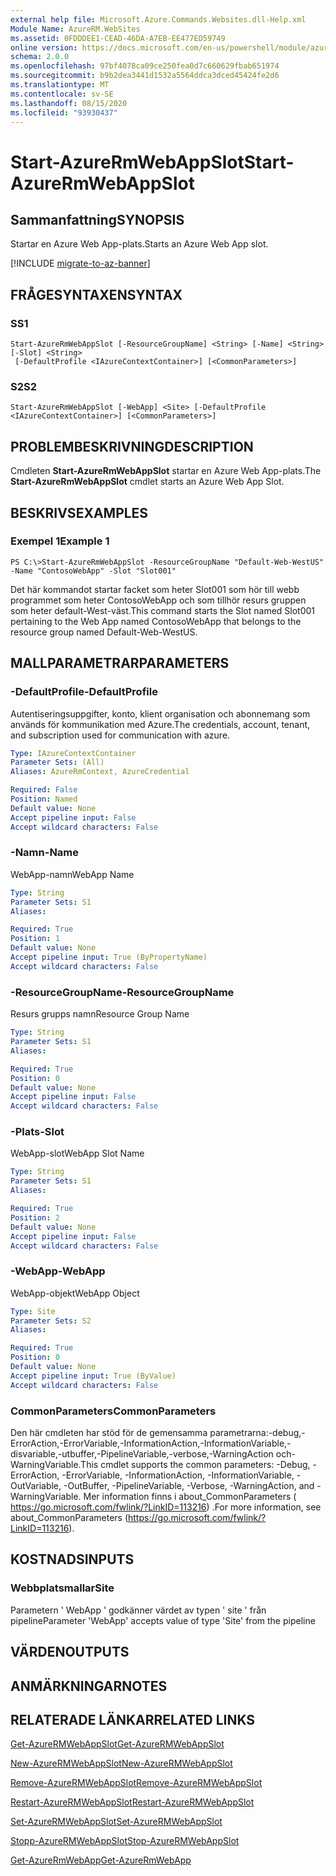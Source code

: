 ```yaml
---
external help file: Microsoft.Azure.Commands.Websites.dll-Help.xml
Module Name: AzureRM.WebSites
ms.assetid: 0FDDDEE1-CEAD-46DA-A7EB-EE477ED59749
online version: https://docs.microsoft.com/en-us/powershell/module/azurerm.websites/start-azurermwebappslot
schema: 2.0.0
ms.openlocfilehash: 97bf4078ca09ce250fea0d7c660629fbab651974
ms.sourcegitcommit: b9b2dea3441d1532a5564ddca3dced45424fe2d6
ms.translationtype: MT
ms.contentlocale: sv-SE
ms.lasthandoff: 08/15/2020
ms.locfileid: "93930437"
---
```

# <span data-ttu-id="704a8-101">Start-AzureRmWebAppSlot</span><span class="sxs-lookup"><span data-stu-id="704a8-101">Start-AzureRmWebAppSlot</span></span>

## <span data-ttu-id="704a8-102">Sammanfattning</span><span class="sxs-lookup"><span data-stu-id="704a8-102">SYNOPSIS</span></span>
<span data-ttu-id="704a8-103">Startar en Azure Web App-plats.</span><span class="sxs-lookup"><span data-stu-id="704a8-103">Starts an Azure Web App slot.</span></span>

[!INCLUDE [migrate-to-az-banner](../../includes/migrate-to-az-banner.md)]

## <span data-ttu-id="704a8-104">FRÅGESYNTAXEN</span><span class="sxs-lookup"><span data-stu-id="704a8-104">SYNTAX</span></span>

### <span data-ttu-id="704a8-105">S</span><span class="sxs-lookup"><span data-stu-id="704a8-105">S1</span></span>
```
Start-AzureRmWebAppSlot [-ResourceGroupName] <String> [-Name] <String> [-Slot] <String>
 [-DefaultProfile <IAzureContextContainer>] [<CommonParameters>]
```

### <span data-ttu-id="704a8-106">S2</span><span class="sxs-lookup"><span data-stu-id="704a8-106">S2</span></span>
```
Start-AzureRmWebAppSlot [-WebApp] <Site> [-DefaultProfile <IAzureContextContainer>] [<CommonParameters>]
```

## <span data-ttu-id="704a8-107">PROBLEMBESKRIVNING</span><span class="sxs-lookup"><span data-stu-id="704a8-107">DESCRIPTION</span></span>
<span data-ttu-id="704a8-108">Cmdleten **Start-AzureRmWebAppSlot** startar en Azure Web App-plats.</span><span class="sxs-lookup"><span data-stu-id="704a8-108">The **Start-AzureRmWebAppSlot** cmdlet starts an Azure Web App Slot.</span></span>

## <span data-ttu-id="704a8-109">BESKRIVS</span><span class="sxs-lookup"><span data-stu-id="704a8-109">EXAMPLES</span></span>

### <span data-ttu-id="704a8-110">Exempel 1</span><span class="sxs-lookup"><span data-stu-id="704a8-110">Example 1</span></span>
```
PS C:\>Start-AzureRmWebAppSlot -ResourceGroupName "Default-Web-WestUS" -Name "ContosoWebApp" -Slot "Slot001"
```

<span data-ttu-id="704a8-111">Det här kommandot startar facket som heter Slot001 som hör till webb programmet som heter ContosoWebApp och som tillhör resurs gruppen som heter default-West-väst.</span><span class="sxs-lookup"><span data-stu-id="704a8-111">This command starts the Slot named Slot001 pertaining to the Web App named ContosoWebApp that belongs to the resource group named Default-Web-WestUS.</span></span>

## <span data-ttu-id="704a8-112">MALLPARAMETRAR</span><span class="sxs-lookup"><span data-stu-id="704a8-112">PARAMETERS</span></span>

### <span data-ttu-id="704a8-113">-DefaultProfile</span><span class="sxs-lookup"><span data-stu-id="704a8-113">-DefaultProfile</span></span>
<span data-ttu-id="704a8-114">Autentiseringsuppgifter, konto, klient organisation och abonnemang som används för kommunikation med Azure.</span><span class="sxs-lookup"><span data-stu-id="704a8-114">The credentials, account, tenant, and subscription used for communication with azure.</span></span>

```yaml
Type: IAzureContextContainer
Parameter Sets: (All)
Aliases: AzureRmContext, AzureCredential

Required: False
Position: Named
Default value: None
Accept pipeline input: False
Accept wildcard characters: False
```

### <span data-ttu-id="704a8-115">-Namn</span><span class="sxs-lookup"><span data-stu-id="704a8-115">-Name</span></span>
<span data-ttu-id="704a8-116">WebApp-namn</span><span class="sxs-lookup"><span data-stu-id="704a8-116">WebApp Name</span></span>

```yaml
Type: String
Parameter Sets: S1
Aliases: 

Required: True
Position: 1
Default value: None
Accept pipeline input: True (ByPropertyName)
Accept wildcard characters: False
```

### <span data-ttu-id="704a8-117">-ResourceGroupName</span><span class="sxs-lookup"><span data-stu-id="704a8-117">-ResourceGroupName</span></span>
<span data-ttu-id="704a8-118">Resurs grupps namn</span><span class="sxs-lookup"><span data-stu-id="704a8-118">Resource Group Name</span></span>

```yaml
Type: String
Parameter Sets: S1
Aliases: 

Required: True
Position: 0
Default value: None
Accept pipeline input: False
Accept wildcard characters: False
```

### <span data-ttu-id="704a8-119">-Plats</span><span class="sxs-lookup"><span data-stu-id="704a8-119">-Slot</span></span>
<span data-ttu-id="704a8-120">WebApp-slot</span><span class="sxs-lookup"><span data-stu-id="704a8-120">WebApp Slot Name</span></span>

```yaml
Type: String
Parameter Sets: S1
Aliases: 

Required: True
Position: 2
Default value: None
Accept pipeline input: False
Accept wildcard characters: False
```

### <span data-ttu-id="704a8-121">-WebApp</span><span class="sxs-lookup"><span data-stu-id="704a8-121">-WebApp</span></span>
<span data-ttu-id="704a8-122">WebApp-objekt</span><span class="sxs-lookup"><span data-stu-id="704a8-122">WebApp Object</span></span>

```yaml
Type: Site
Parameter Sets: S2
Aliases: 

Required: True
Position: 0
Default value: None
Accept pipeline input: True (ByValue)
Accept wildcard characters: False
```

### <span data-ttu-id="704a8-123">CommonParameters</span><span class="sxs-lookup"><span data-stu-id="704a8-123">CommonParameters</span></span>
<span data-ttu-id="704a8-124">Den här cmdleten har stöd för de gemensamma parametrarna:-debug,-ErrorAction,-ErrorVariable,-InformationAction,-InformationVariable,-disvariable,-utbuffer,-PipelineVariable,-verbose,-WarningAction och-WarningVariable.</span><span class="sxs-lookup"><span data-stu-id="704a8-124">This cmdlet supports the common parameters: -Debug, -ErrorAction, -ErrorVariable, -InformationAction, -InformationVariable, -OutVariable, -OutBuffer, -PipelineVariable, -Verbose, -WarningAction, and -WarningVariable.</span></span> <span data-ttu-id="704a8-125">Mer information finns i about_CommonParameters ( https://go.microsoft.com/fwlink/?LinkID=113216) .</span><span class="sxs-lookup"><span data-stu-id="704a8-125">For more information, see about_CommonParameters (https://go.microsoft.com/fwlink/?LinkID=113216).</span></span>

## <span data-ttu-id="704a8-126">KOSTNADS</span><span class="sxs-lookup"><span data-stu-id="704a8-126">INPUTS</span></span>

### <span data-ttu-id="704a8-127">Webbplatsmallar</span><span class="sxs-lookup"><span data-stu-id="704a8-127">Site</span></span>
<span data-ttu-id="704a8-128">Parametern ' WebApp ' godkänner värdet av typen ' site ' från pipeline</span><span class="sxs-lookup"><span data-stu-id="704a8-128">Parameter 'WebApp' accepts value of type 'Site' from the pipeline</span></span>

## <span data-ttu-id="704a8-129">VÄRDEN</span><span class="sxs-lookup"><span data-stu-id="704a8-129">OUTPUTS</span></span>

## <span data-ttu-id="704a8-130">ANMÄRKNINGAR</span><span class="sxs-lookup"><span data-stu-id="704a8-130">NOTES</span></span>

## <span data-ttu-id="704a8-131">RELATERADE LÄNKAR</span><span class="sxs-lookup"><span data-stu-id="704a8-131">RELATED LINKS</span></span>

[<span data-ttu-id="704a8-132">Get-AzureRMWebAppSlot</span><span class="sxs-lookup"><span data-stu-id="704a8-132">Get-AzureRMWebAppSlot</span></span>](./Get-AzureRMWebAppSlot.md)

[<span data-ttu-id="704a8-133">New-AzureRMWebAppSlot</span><span class="sxs-lookup"><span data-stu-id="704a8-133">New-AzureRMWebAppSlot</span></span>](./New-AzureRMWebAppSlot.md)

[<span data-ttu-id="704a8-134">Remove-AzureRMWebAppSlot</span><span class="sxs-lookup"><span data-stu-id="704a8-134">Remove-AzureRMWebAppSlot</span></span>](./Remove-AzureRMWebAppSlot.md)

[<span data-ttu-id="704a8-135">Restart-AzureRMWebAppSlot</span><span class="sxs-lookup"><span data-stu-id="704a8-135">Restart-AzureRMWebAppSlot</span></span>](./Restart-AzureRMWebAppSlot.md)

[<span data-ttu-id="704a8-136">Set-AzureRMWebAppSlot</span><span class="sxs-lookup"><span data-stu-id="704a8-136">Set-AzureRMWebAppSlot</span></span>](./Set-AzureRMWebAppSlot.md)

[<span data-ttu-id="704a8-137">Stopp-AzureRMWebAppSlot</span><span class="sxs-lookup"><span data-stu-id="704a8-137">Stop-AzureRMWebAppSlot</span></span>](./Stop-AzureRMWebAppSlot.md)

[<span data-ttu-id="704a8-138">Get-AzureRmWebApp</span><span class="sxs-lookup"><span data-stu-id="704a8-138">Get-AzureRmWebApp</span></span>](./Get-AzureRmWebApp.md)
